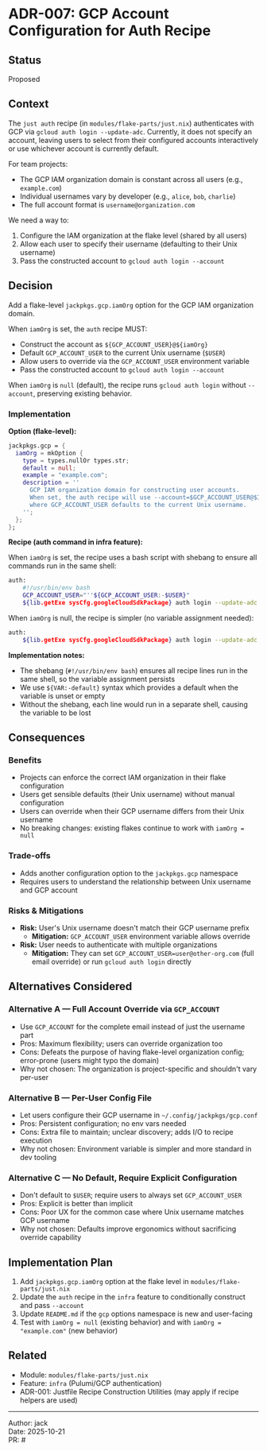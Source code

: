 # ADR-007: GCP Account Configuration for Auth Recipe

## Status

Proposed

## Context

The `just auth` recipe (in `modules/flake-parts/just.nix`) authenticates with GCP via `gcloud auth login --update-adc`. Currently, it does not specify an account, leaving users to select from their configured accounts interactively or use whichever account is currently default.

For team projects:
- The GCP IAM organization domain is constant across all users (e.g., `example.com`)
- Individual usernames vary by developer (e.g., `alice`, `bob`, `charlie`)
- The full account format is `username@organization.com`

We need a way to:
1. Configure the IAM organization at the flake level (shared by all users)
2. Allow each user to specify their username (defaulting to their Unix username)
3. Pass the constructed account to `gcloud auth login --account`

## Decision

Add a flake-level `jackpkgs.gcp.iamOrg` option for the GCP IAM organization domain.

When `iamOrg` is set, the `auth` recipe MUST:
- Construct the account as `${GCP_ACCOUNT_USER}@${iamOrg}`
- Default `GCP_ACCOUNT_USER` to the current Unix username (`$USER`)
- Allow users to override via the `GCP_ACCOUNT_USER` environment variable
- Pass the constructed account to `gcloud auth login --account`

When `iamOrg` is `null` (default), the recipe runs `gcloud auth login` without `--account`, preserving existing behavior.

### Implementation

**Option (flake-level):**
```nix
jackpkgs.gcp = {
  iamOrg = mkOption {
    type = types.nullOr types.str;
    default = null;
    example = "example.com";
    description = ''
      GCP IAM organization domain for constructing user accounts.
      When set, the auth recipe will use --account=$GCP_ACCOUNT_USER@$IAM_ORG
      where GCP_ACCOUNT_USER defaults to the current Unix username.
    '';
  };
};
```

**Recipe (auth command in infra feature):**

When `iamOrg` is set, the recipe uses a bash script with shebang to ensure all commands run in the same shell:

```bash
auth:
    #!/usr/bin/env bash
    GCP_ACCOUNT_USER="''${GCP_ACCOUNT_USER:-$USER}"
    ${lib.getExe sysCfg.googleCloudSdkPackage} auth login --update-adc --account=$GCP_ACCOUNT_USER@${cfg.gcp.iamOrg}
```

When `iamOrg` is null, the recipe is simpler (no variable assignment needed):

```bash
auth:
    ${lib.getExe sysCfg.googleCloudSdkPackage} auth login --update-adc
```

**Implementation notes:**
- The shebang (`#!/usr/bin/env bash`) ensures all recipe lines run in the same shell, so the variable assignment persists
- We use `${VAR:-default}` syntax which provides a default when the variable is unset or empty
- Without the shebang, each line would run in a separate shell, causing the variable to be lost

## Consequences

### Benefits
- Projects can enforce the correct IAM organization in their flake configuration
- Users get sensible defaults (their Unix username) without manual configuration
- Users can override when their GCP username differs from their Unix username
- No breaking changes: existing flakes continue to work with `iamOrg = null`

### Trade-offs
- Adds another configuration option to the `jackpkgs.gcp` namespace
- Requires users to understand the relationship between Unix username and GCP account

### Risks & Mitigations
- **Risk:** User's Unix username doesn't match their GCP username prefix
  - **Mitigation:** `GCP_ACCOUNT_USER` environment variable allows override
- **Risk:** User needs to authenticate with multiple organizations
  - **Mitigation:** They can set `GCP_ACCOUNT_USER=user@other-org.com` (full email override) or run `gcloud auth login` directly

## Alternatives Considered

### Alternative A — Full Account Override via `GCP_ACCOUNT`
- Use `GCP_ACCOUNT` for the complete email instead of just the username part
- Pros: Maximum flexibility; users can override organization too
- Cons: Defeats the purpose of having flake-level organization config; error-prone (users might typo the domain)
- Why not chosen: The organization is project-specific and shouldn't vary per-user

### Alternative B — Per-User Config File
- Let users configure their GCP username in `~/.config/jackpkgs/gcp.conf`
- Pros: Persistent configuration; no env vars needed
- Cons: Extra file to maintain; unclear discovery; adds I/O to recipe execution
- Why not chosen: Environment variable is simpler and more standard in dev tooling

### Alternative C — No Default, Require Explicit Configuration
- Don't default to `$USER`; require users to always set `GCP_ACCOUNT_USER`
- Pros: Explicit is better than implicit
- Cons: Poor UX for the common case where Unix username matches GCP username
- Why not chosen: Defaults improve ergonomics without sacrificing override capability

## Implementation Plan

1. Add `jackpkgs.gcp.iamOrg` option at the flake level in `modules/flake-parts/just.nix`
2. Update the `auth` recipe in the `infra` feature to conditionally construct and pass `--account`
3. Update `README.md` if the `gcp` options namespace is new and user-facing
4. Test with `iamOrg = null` (existing behavior) and with `iamOrg = "example.com"` (new behavior)

## Related

- Module: `modules/flake-parts/just.nix`
- Feature: `infra` (Pulumi/GCP authentication)
- ADR-001: Justfile Recipe Construction Utilities (may apply if recipe helpers are used)

---

Author: jack  
Date: 2025-10-21  
PR: #<tbd>
